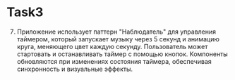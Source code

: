# Task3
7. Приложение использует паттерн "Наблюдатель" для управления таймером, который запускает музыку через 5 секунд и анимацию круга, меняющего цвет каждую секунду. Пользователь может стартовать и останавливать таймер с помощью кнопок. Компоненты обновляются при изменениях состояния таймера, обеспечивая синхронность и визуальные эффекты.
